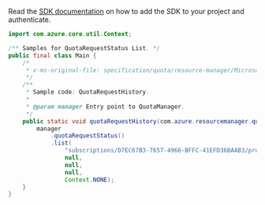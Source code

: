 Read the [SDK documentation](https://github.com/Azure/azure-sdk-for-java/blob/azure-resourcemanager-quota_1.0.0-beta.2/sdk/quota/azure-resourcemanager-quota/README.md) on how to add the SDK to your project and authenticate.

```java
import com.azure.core.util.Context;

/** Samples for QuotaRequestStatus List. */
public final class Main {
    /*
     * x-ms-original-file: specification/quota/resource-manager/Microsoft.Quota/preview/2021-03-15-preview/examples/getQuotaRequestsHistory.json
     */
    /**
     * Sample code: QuotaRequestHistory.
     *
     * @param manager Entry point to QuotaManager.
     */
    public static void quotaRequestHistory(com.azure.resourcemanager.quota.QuotaManager manager) {
        manager
            .quotaRequestStatus()
            .list(
                "subscriptions/D7EC67B3-7657-4966-BFFC-41EFD36BAAB3/providers/Microsoft.Compute/locations/eastus",
                null,
                null,
                null,
                Context.NONE);
    }
}
```
